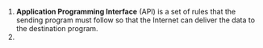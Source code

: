 1. **Application Programming Interface** (API) is a set of rules that the sending program must follow so that the Internet can deliver the data to the destination program.
2. 
